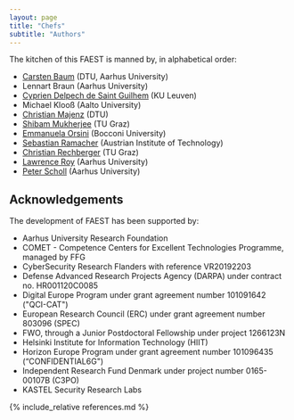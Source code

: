 ```yaml
---
layout: page
title: "Chefs"
subtitle: "Authors"
---
```


The kitchen of this FAEST is manned by, in alphabetical order:

- [Carsten Baum](https://carstenbaum.com/) (DTU, Aarhus University)
- Lennart Braun (Aarhus University)
- [Cyprien Delpech de Saint Guilhem](https://www.esat.kuleuven.be/cosic/people/cyprien-delpech-de-saint-guilhem/) (KU Leuven)
- Michael Klooß (Aalto University)
- [Christian Majenz](https://www.christianmajenz.info/) (DTU)
- [Shibam Mukherjee](https://www.iaik.tugraz.at/person/shibam-mukherjee/) (TU Graz)
- [Emmanuela Orsini](https://cseao.github.io/) (Bocconi University)
- [Sebastian Ramacher](https://ramacher.at/) (Austrian Institute of Technology)
- [Christian Rechberger](https://www.iaik.tugraz.at/person/christian-rechberger/) (TU Graz)
- [Lawrence Roy](https://ldr709.gitlab.io/) (Aarhus University)
- [Peter Scholl](https://pascholl.github.io/) (Aarhus University)

## Acknowledgements

The development of FAEST has been supported by:

- Aarhus University Research Foundation
- COMET - Competence Centers for Excellent Technologies Programme, managed by FFG
- CyberSecurity Research Flanders with reference VR20192203
- Defense Advanced Research Projects Agency (DARPA) under contract no. HR001120C0085
- Digital Europe Program under grant agreement number 101091642 ("QCI-CAT")
- European Research Council (ERC) under grant agreement number 803096 (SPEC)
- FWO, through a Junior Postdoctoral Fellowship under project 1266123N
- Helsinki Institute for Information Technology (HIIT)
- Horizon Europe Program under grant agreement number 101096435 (“CONFIDENTIAL6G")
- Independent Research Fund Denmark under project number
0165-00107B (C3PO)
- KASTEL Security Research Labs

{% include_relative references.md %}
